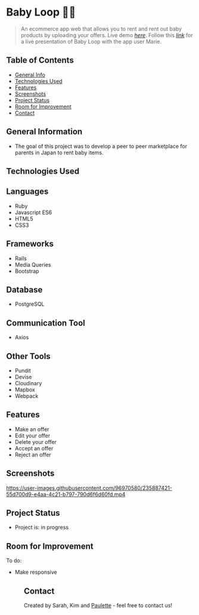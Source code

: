 # Baby Loop 👶🏼
> An ecommerce app web that allows you to rent and rent out baby products by uploading your offers. 
> Live demo [_here_](https://baby-loop.herokuapp.com/). Follow this [_link_](https://www.youtube.com/watch?v=ZDf4zoo2Ok8) for a live presentation of Baby Loop with the app user Marie.




## Table of Contents
* [General Info](#general-information)
* [Technologies Used](#technologies-used)
* [Features](#features)
* [Screenshots](#screenshots)
* [Project Status](#project-status)
* [Room for Improvement](#room-for-improvement)
* [Contact](#contact)


## General Information
<ul><li>The goal of this project was to develop a peer to peer marketplace for parents in Japan to rent baby items. </li></ul>


## Technologies Used

## Languages
<ul>
  <li>Ruby</li>
  <li>Javascript ES6</li>
  <li>HTML5</li>
  <li>CSS3</li></ul>
  
  ## Frameworks
<ul>
<li>Rails</li>
<li>Media Queries</li>
  <li>Bootstrap</li>
  </ul>
  
  
## Database
<ul><li>PostgreSQL</li></ul>

## Communication Tool
  <ul><li>Axios</li></ul>


## Other Tools
<ul>
<li>Pundit</li>
<li>Devise</li>
<li>Cloudinary</li>
<li>Mapbox</li>
<li>Webpack</li></ul>


## Features
<ul>
  <li> Make an offer</li>
  <li>Edit your offer</li>
  <li>Delete your offer</li>
  <li>Accept an offer</li>
  <li>Reject an offer</li></ul>



## Screenshots



https://user-images.githubusercontent.com/96970580/235887421-55d700d9-e4aa-4c21-b797-790d6f6d60fd.mp4











## Project Status
<ul>
<li>Project is: in progress</li></ul>


## Room for Improvement

To do:
<ul>
  <li>Make responsive</li><ul>


## Contact
Created by Sarah, Kim and [Paulette](https://paulette-zaldivar-flores.netlify.app/) - feel free to contact us!
